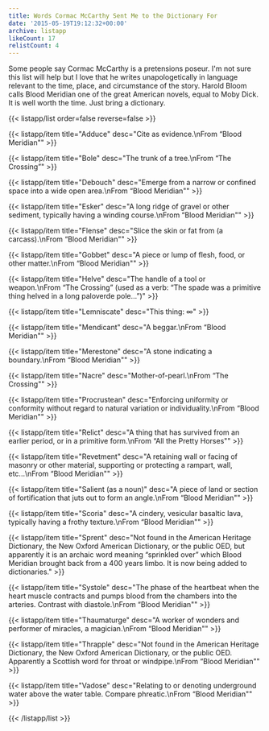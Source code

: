 ```yaml
---
title: Words Cormac McCarthy Sent Me to the Dictionary For
date: '2015-05-19T19:12:32+00:00'
archive: listapp
likeCount: 17
relistCount: 4
---
```


Some people say Cormac McCarthy is a pretensions poseur. I'm not sure this list will help but I love that he writes unapologetically in language relevant to the time, place, and circumstance of the story. Harold Bloom calls Blood Meridian one of the great American novels, equal to Moby Dick. It is well worth the time. Just bring a dictionary.

<!--more-->

{{< listapp/list order=false reverse=false >}}

   {{< listapp/item title="Adduce"
      desc="Cite as evidence.\nFrom “Blood Meridian\"" >}}

   {{< listapp/item title="Bole"
      desc="The trunk of a tree.\nFrom “The Crossing”" >}}

   {{< listapp/item title="Debouch"
      desc="Emerge from a narrow or confined space into a wide open area.\nFrom “Blood Meridian\"" >}}

   {{< listapp/item title="Esker"
      desc="A long ridge of gravel or other sediment, typically having a winding course.\nFrom “Blood Meridian\"" >}}

   {{< listapp/item title="Flense"
      desc="Slice the skin or fat from (a carcass).\nFrom “Blood Meridian\"" >}}

   {{< listapp/item title="Gobbet"
      desc="A piece or lump of flesh, food, or other matter.\nFrom “Blood Meridian\"" >}}

   {{< listapp/item title="Helve"
      desc="The handle of a tool or weapon.\nFrom “The Crossing” (used as a verb: “The spade was a primitive thing helved in a long paloverde pole…”)" >}}

   {{< listapp/item title="Lemniscate"
      desc="This thing: ∞" >}}

   {{< listapp/item title="Mendicant"
      desc="A beggar.\nFrom “Blood Meridian\"" >}}

   {{< listapp/item title="Merestone"
      desc="A stone indicating a boundary.\nFrom “Blood Meridian\"" >}}

   {{< listapp/item title="Nacre"
      desc="Mother-of-pearl.\nFrom “The Crossing\"" >}}

   {{< listapp/item title="Procrustean"
      desc="Enforcing uniformity or conformity without regard to natural variation or individuality.\nFrom “Blood Meridian\"" >}}

   {{< listapp/item title="Relict"
      desc="A thing that has survived from an earlier period, or in a primitive form.\nFrom “All the Pretty Horses\"" >}}

   {{< listapp/item title="Revetment"
      desc="A retaining wall or facing of masonry or other material, supporting or protecting a rampart, wall, etc...\nFrom “Blood Meridian\"" >}}

   {{< listapp/item title="Salient (as a noun)"
      desc="A piece of land or section of fortification that juts out to form an angle.\nFrom “Blood Meridian\"" >}}

   {{< listapp/item title="Scoria"
      desc="A cindery, vesicular basaltic lava, typically having a frothy texture.\nFrom “Blood Meridian\"" >}}

   {{< listapp/item title="Sprent"
      desc="Not found in the American Heritage Dictionary, the New Oxford American Dictionary, or the public OED, but apparently it is an archaic word meaning “sprinkled over” which Blood Meridian brought back from a 400 years limbo. It is now being added to dictionaries." >}}

   {{< listapp/item title="Systole"
      desc="The phase of the heartbeat when the heart muscle contracts and pumps blood from the chambers into the arteries. Contrast with diastole.\nFrom “Blood Meridian\"" >}}

   {{< listapp/item title="Thaumaturge"
      desc="A worker of wonders and performer of miracles, a magician.\nFrom “Blood Meridian\"" >}}

   {{< listapp/item title="Thrapple"
      desc="Not found in the American Heritage Dictionary, the New Oxford American Dictionary, or the public OED. Apparently a Scottish word for throat or windpipe.\nFrom “Blood Meridian\"" >}}

   {{< listapp/item title="Vadose"
      desc="Relating to or denoting underground water above the water table. Compare phreatic.\nFrom “Blood Meridian\"" >}}

{{< /listapp/list >}}
